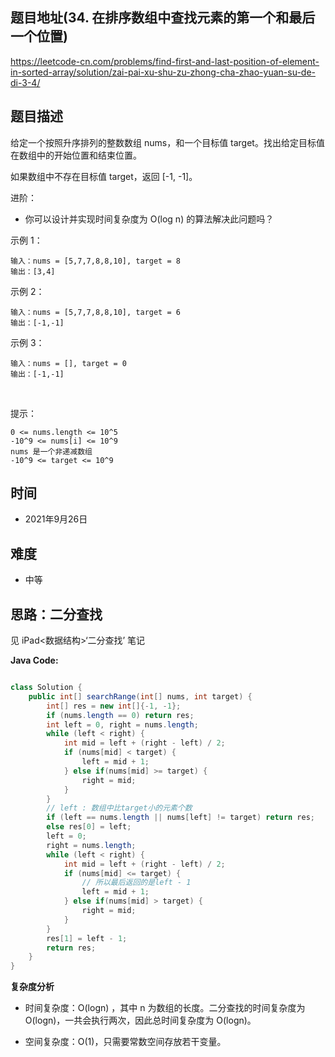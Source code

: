 
## 题目地址(34. 在排序数组中查找元素的第一个和最后一个位置)

https://leetcode-cn.com/problems/find-first-and-last-position-of-element-in-sorted-array/solution/zai-pai-xu-shu-zu-zhong-cha-zhao-yuan-su-de-di-3-4/

## 题目描述

给定一个按照升序排列的整数数组 nums，和一个目标值 target。找出给定目标值在数组中的开始位置和结束位置。

如果数组中不存在目标值 target，返回 [-1, -1]。

进阶：

- 你可以设计并实现时间复杂度为 O(log n) 的算法解决此问题吗？


示例 1：
```
输入：nums = [5,7,7,8,8,10], target = 8
输出：[3,4]
```

示例 2：
```
输入：nums = [5,7,7,8,8,10], target = 6
输出：[-1,-1]
```

示例 3：
```
输入：nums = [], target = 0
输出：[-1,-1]
```
 

提示：
```
0 <= nums.length <= 10^5
-10^9 <= nums[i] <= 10^9
nums 是一个非递减数组
-10^9 <= target <= 10^9
```

## 时间

- 2021年9月26日

## 难度

- 中等

## 思路：二分查找

见 iPad<数据结构>‘二分查找’ 笔记

**Java Code:**

```java

class Solution {
    public int[] searchRange(int[] nums, int target) {
        int[] res = new int[]{-1, -1};
        if (nums.length == 0) return res;
        int left = 0, right = nums.length;
        while (left < right) {
            int mid = left + (right - left) / 2;
            if (nums[mid] < target) {
                left = mid + 1;
            } else if(nums[mid] >= target) {
                right = mid;
            }
        }
        // left : 数组中比target小的元素个数
        if (left == nums.length || nums[left] != target) return res;
        else res[0] = left;
        left = 0;
        right = nums.length;
        while (left < right) {
            int mid = left + (right - left) / 2;
            if (nums[mid] <= target) {
                // 所以最后返回的是left - 1
                left = mid + 1;
            } else if(nums[mid] > target) {
                right = mid;
            }
        }
        res[1] = left - 1;
        return res;
    }
}

```


**复杂度分析**

- 时间复杂度：O(logn) ，其中 n 为数组的长度。二分查找的时间复杂度为 O(logn)，一共会执行两次，因此总时间复杂度为 O(logn)。

- 空间复杂度：O(1)，只需要常数空间存放若干变量。
